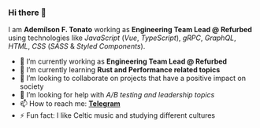### Hi there 👋

I am **Ademílson F. Tonato** working as **Engineering Team Lead @ Refurbed** using technologies like _JavaScript_ (_Vue_, _TypeScript_), _gRPC_, _GraphQL_, _HTML_, _CSS_ (_SASS_ & _Styled Components_).󠀠

- 🔭 I’m currently working as **Engineering Team Lead @ Refurbed**  
- 🌱 I’m currently learning **Rust and Performance related topics**  
- 👯 I’m looking to collaborate on projects that have a positive impact on society  
- 🤔 I’m looking for help with _A/B testing and leadership topics_  
- 📫 How to reach me: **[Telegram](https://t.me/ftonato)**  
- ⚡ Fun fact: I like Celtic music and studying different cultures
